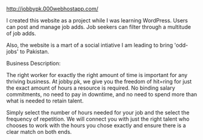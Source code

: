 http://jobbypk.000webhostapp.com/


I created this website as a project while I was learning WordPress. Users can post and manage job adds. Job seekers can filter through a multitude of job adds.


Also, the website is a mart of a social intiative I am leading to bring 'odd-jobs' to Pakistan.


Business Description:

The right worker for exactly the right amount of time is important for any thriving business. At jobby.pk, we give you the freedom of hit=ring for just the exact amount of hours a resource is required. No binding salary commitments, no need to pay in downtime, and no need to spend more than what is needed to retain talent.

Simply select the number of hours needed for your job and the select the frequency of repetition. We will connect you with just the right talent who chooses to work with the hours you chose exactly and ensure there is a clear match on both ends.
